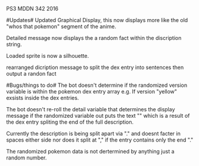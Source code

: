 PS3 MDDN 342 2016

#Updates#
Updated Graphical Display, this now displays more like the old "whos that pokemon" segment of the anime.

Detailed message now displays the a random fact within the discription string.

Loaded sprite is now a silhouette.

rearranged dicription message to split the dex entry into sentences then output a randon fact

#Bugs/things to do#
The bot doesn't determine if the randomized version variable is within the pokemon dex entry array e.g. If version "yellow" exsists inside the dex entries.

The bot doesn't re-roll the detail variable that determines the display message if the randomized variable out puts the text "" which is a result of the dex entry spliting the end of the full description.

Currently the description is being split apart via "." and doesnt facter in spaces either side nor does it split at "," if the entry contains only the end "."

The randomized pokemon data is not dertermined by anything just a random number.